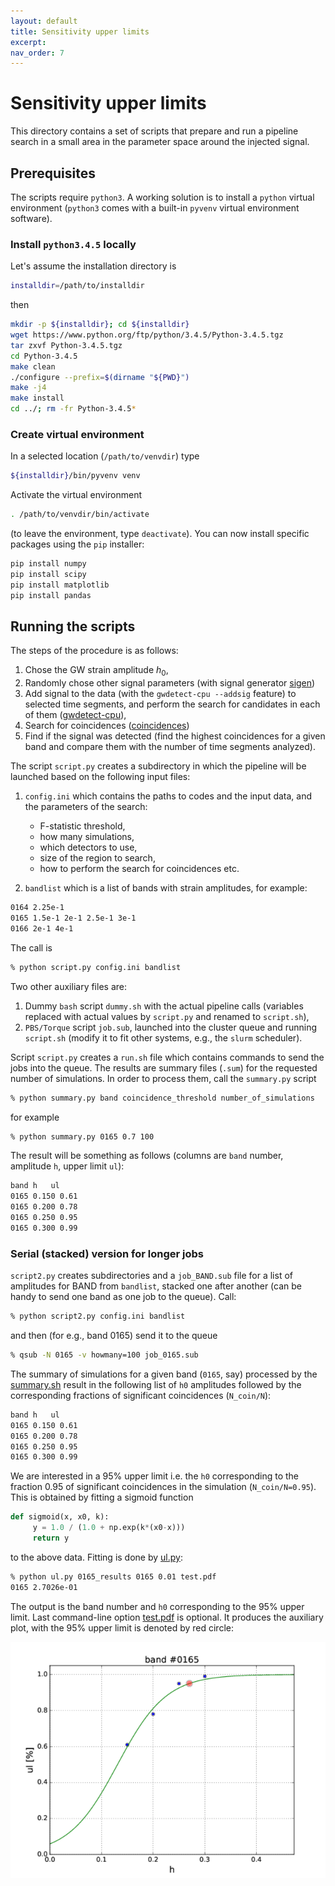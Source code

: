 ```yaml
---
layout: default
title: Sensitivity upper limits
excerpt:
nav_order: 7
---
```


# Sensitivity upper limits 

This directory contains a set of scripts that prepare and run a pipeline search in a small area in the parameter space around the injected signal. 

## Prerequisites 

The scripts require `python3`. A working solution is to install a `python` virtual environment (`python3` comes with a built-in `pyvenv` virtual environment software).  

### Install `python3.4.5` locally

Let's assume the installation directory is  
```bash 
installdir=/path/to/installdir
```
then 
```bash 
mkdir -p ${installdir}; cd ${installdir} 
wget https://www.python.org/ftp/python/3.4.5/Python-3.4.5.tgz
tar zxvf Python-3.4.5.tgz
cd Python-3.4.5
make clean
./configure --prefix=$(dirname "${PWD}") 
make -j4
make install
cd ../; rm -fr Python-3.4.5*
```

### Create virtual environment 

In a selected location (`/path/to/venvdir`) type
 
```bash 
${installdir}/bin/pyvenv venv
```
Activate the virtual environment

```bash
. /path/to/venvdir/bin/activate
```

(to leave the environment, type `deactivate`). You can now install specific packages using the `pip` installer: 

```bash
pip install numpy
pip install scipy
pip install matplotlib
pip install pandas
```

## Running the scripts 

The steps of the procedure is as follows:

1. Chose the GW strain amplitude $h_0$,
2. Randomly chose other signal parameters (with signal generator [sigen](https://github.com/mbejger/polgraw-allsky/blob/master/search/network/src-cpu/sigen.c))
3. Add signal to the data (with the `gwdetect-cpu --addsig` feature) to selected time segments, and perform the search for candidates in each of them ([gwdetect-cpu](https://github.com/mbejger/polgraw-allsky/blob/master/search/network/src-cpu/main.c)),
4. Search for coincidences ([coincidences](https://github.com/mbejger/polgraw-allsky/blob/master/coincidences/src/coincidences.c))
5. Find if the signal was detected (find the highest coincidences for a given band and compare them with the number of time segments analyzed).

The script `script.py` creates a subdirectory in which the pipeline will be launched based on the following input files:
1. `config.ini` which contains the paths to codes and the input data, and the parameters of the search: 
    * F-statistic threshold, 
    * how many simulations, 
    * which detectors to use, 
    * size of the region to search, 
    * how to perform the search for coincidences etc. 

2. `bandlist` which is a list of bands with strain amplitudes, for example:  
```bash
0164 2.25e-1 
0165 1.5e-1 2e-1 2.5e-1 3e-1
0166 2e-1 4e-1
```
The call is
```bash
% python script.py config.ini bandlist
```
Two other auxiliary files are:
1. Dummy `bash` script `dummy.sh` with the actual pipeline calls (variables replaced with actual values by `script.py` and renamed to `script.sh`),
2. `PBS/Torque` script `job.sub`, launched into the cluster queue and running `script.sh` (modify it to fit other systems, e.g., the `slurm` scheduler). 

Script `script.py` creates a `run.sh` file which contains commands to send the jobs into the queue. The results are summary files (`.sum`) for the requested number of simulations. In order to process them, call the `summary.py` script
```bash
% python summary.py band coincidence_threshold number_of_simulations
```
for example 
```bash
% python summary.py 0165 0.7 100
```
The result will be something as follows (columns are `band` number, amplitude `h`, upper limit `ul`): 
```bash
band h   ul 
0165 0.150 0.61
0165 0.200 0.78
0165 0.250 0.95
0165 0.300 0.99
```
### Serial (stacked) version for longer jobs 

`script2.py` creates subdirectories and a `job_BAND.sub` file for a list of amplitudes for BAND from `bandlist`, stacked one after another (can be handy to send one band as one job to the queue). Call: 

```bash
% python script2.py config.ini bandlist
```
and then (for e.g., band 0165) send it to the queue 
```bash 
% qsub -N 0165 -v howmany=100 job_0165.sub
```
The summary of simulations for a given band (`0165`, say) processed by the [summary.sh](https://github.com/mbejger/polgraw-allsky/blob/master/sensitivity-scripts/summary.sh) result in the following list of `h0` amplitudes followed by the corresponding fractions of significant coincidences (`N_coin/N`):

```bash
band h   ul 
0165 0.150 0.61
0165 0.200 0.78
0165 0.250 0.95
0165 0.300 0.99
```

We are interested in a 95% upper limit i.e. the `h0` corresponding to the fraction 0.95 of significant coincidences in the simulation (`N_coin/N=0.95`). This is obtained by fitting a sigmoid function

```python
def sigmoid(x, x0, k):
     y = 1.0 / (1.0 + np.exp(k*(x0-x)))
     return y
```
to the above data. Fitting is done by [ul.py](https://github.com/mbejger/polgraw-allsky/blob/master/sensitivity-scripts/upper-limits/ul.py):

```bash
% python ul.py 0165_results 0165 0.01 test.pdf
0165 2.7026e-01
```
The output is the band number and `h0` corresponding to the 95% upper limit. Last command-line option [test.pdf](https://github.com/mbejger/polgraw-allsky/blob/master/sensitivity-scripts/upper-limits/test.pdf) is optional. It produces the auxiliary plot, with the 95% upper limit is denoted by red circle: 

![0165 upper limits](img/0165_ul.png)
 

